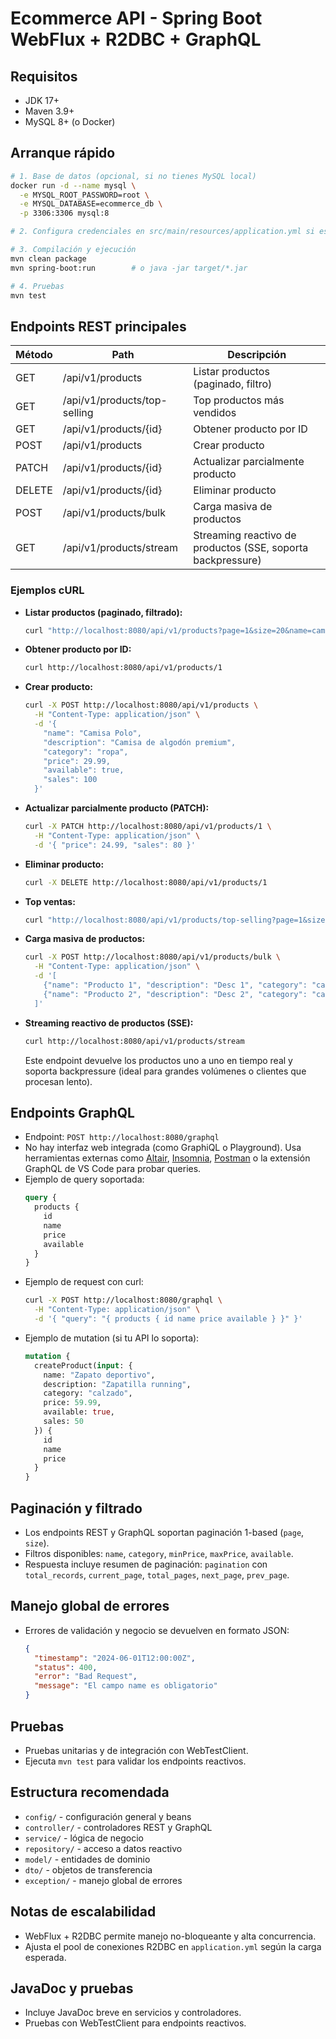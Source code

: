 # Ecommerce API - Spring Boot WebFlux + R2DBC + GraphQL

## Requisitos
- JDK 17+
- Maven 3.9+
- MySQL 8+ (o Docker)

## Arranque rápido

```bash
# 1. Base de datos (opcional, si no tienes MySQL local)
docker run -d --name mysql \
  -e MYSQL_ROOT_PASSWORD=root \
  -e MYSQL_DATABASE=ecommerce_db \
  -p 3306:3306 mysql:8

# 2. Configura credenciales en src/main/resources/application.yml si es necesario

# 3. Compilación y ejecución
mvn clean package
mvn spring-boot:run        # o java -jar target/*.jar

# 4. Pruebas
mvn test
```

## Endpoints REST principales

| Método | Path                                   | Descripción                        |
|--------|----------------------------------------|------------------------------------|
| GET    | /api/v1/products                      | Listar productos (paginado, filtro)|
| GET    | /api/v1/products/top-selling          | Top productos más vendidos         |
| GET    | /api/v1/products/{id}                 | Obtener producto por ID            |
| POST   | /api/v1/products                      | Crear producto                     |
| PATCH  | /api/v1/products/{id}                 | Actualizar parcialmente producto   |
| DELETE | /api/v1/products/{id}                 | Eliminar producto                  |
| POST   | /api/v1/products/bulk                | Carga masiva de productos           |
| GET    | /api/v1/products/stream               | Streaming reactivo de productos (SSE, soporta backpressure) |

### Ejemplos cURL

- **Listar productos (paginado, filtrado):**
  ```bash
  curl "http://localhost:8080/api/v1/products?page=1&size=20&name=camisa&category=ropa&minPrice=10&maxPrice=100&available=true"
  ```
- **Obtener producto por ID:**
  ```bash
  curl http://localhost:8080/api/v1/products/1
  ```
- **Crear producto:**
  ```bash
  curl -X POST http://localhost:8080/api/v1/products \
    -H "Content-Type: application/json" \
    -d '{
      "name": "Camisa Polo",
      "description": "Camisa de algodón premium",
      "category": "ropa",
      "price": 29.99,
      "available": true,
      "sales": 100
    }'
  ```
- **Actualizar parcialmente producto (PATCH):**
  ```bash
  curl -X PATCH http://localhost:8080/api/v1/products/1 \
    -H "Content-Type: application/json" \
    -d '{ "price": 24.99, "sales": 80 }'
  ```
- **Eliminar producto:**
  ```bash
  curl -X DELETE http://localhost:8080/api/v1/products/1
  ```
- **Top ventas:**
  ```bash
  curl "http://localhost:8080/api/v1/products/top-selling?page=1&size=10"
  ```
- **Carga masiva de productos:**
  ```bash
  curl -X POST http://localhost:8080/api/v1/products/bulk \
    -H "Content-Type: application/json" \
    -d '[
      {"name": "Producto 1", "description": "Desc 1", "category": "cat1", "price": 10.0, "available": true, "sales": 5},
      {"name": "Producto 2", "description": "Desc 2", "category": "cat2", "price": 20.0, "available": true, "sales": 10}
    ]'
  ```
- **Streaming reactivo de productos (SSE):**
  ```bash
  curl http://localhost:8080/api/v1/products/stream
  ```
  Este endpoint devuelve los productos uno a uno en tiempo real y soporta backpressure (ideal para grandes volúmenes o clientes que procesan lento).

## Endpoints GraphQL

- Endpoint: `POST http://localhost:8080/graphql`
- No hay interfaz web integrada (como GraphiQL o Playground). Usa herramientas externas como [Altair](https://altair.sirmuel.design/), [Insomnia](https://insomnia.rest/), [Postman](https://www.postman.com/) o la extensión GraphQL de VS Code para probar queries.
- Ejemplo de query soportada:
  ```graphql
  query {
    products {
      id
      name
      price
      available
    }
  }
  ```
- Ejemplo de request con curl:
  ```bash
  curl -X POST http://localhost:8080/graphql \
    -H "Content-Type: application/json" \
    -d '{ "query": "{ products { id name price available } }" }'
  ```
- Ejemplo de mutation (si tu API lo soporta):
  ```graphql
  mutation {
    createProduct(input: {
      name: "Zapato deportivo",
      description: "Zapatilla running",
      category: "calzado",
      price: 59.99,
      available: true,
      sales: 50
    }) {
      id
      name
      price
    }
  }
  ```

## Paginación y filtrado
- Los endpoints REST y GraphQL soportan paginación 1-based (`page`, `size`).
- Filtros disponibles: `name`, `category`, `minPrice`, `maxPrice`, `available`.
- Respuesta incluye resumen de paginación: `pagination` con `total_records`, `current_page`, `total_pages`, `next_page`, `prev_page`.

## Manejo global de errores
- Errores de validación y negocio se devuelven en formato JSON:
  ```json
  {
    "timestamp": "2024-06-01T12:00:00Z",
    "status": 400,
    "error": "Bad Request",
    "message": "El campo name es obligatorio"
  }
  ```

## Pruebas
- Pruebas unitarias y de integración con WebTestClient.
- Ejecuta `mvn test` para validar los endpoints reactivos.

## Estructura recomendada
- `config/` - configuración general y beans
- `controller/` - controladores REST y GraphQL
- `service/` - lógica de negocio
- `repository/` - acceso a datos reactivo
- `model/` - entidades de dominio
- `dto/` - objetos de transferencia
- `exception/` - manejo global de errores

## Notas de escalabilidad
- WebFlux + R2DBC permite manejo no-bloqueante y alta concurrencia.
- Ajusta el pool de conexiones R2DBC en `application.yml` según la carga esperada.

## JavaDoc y pruebas
- Incluye JavaDoc breve en servicios y controladores.
- Pruebas con WebTestClient para endpoints reactivos.
